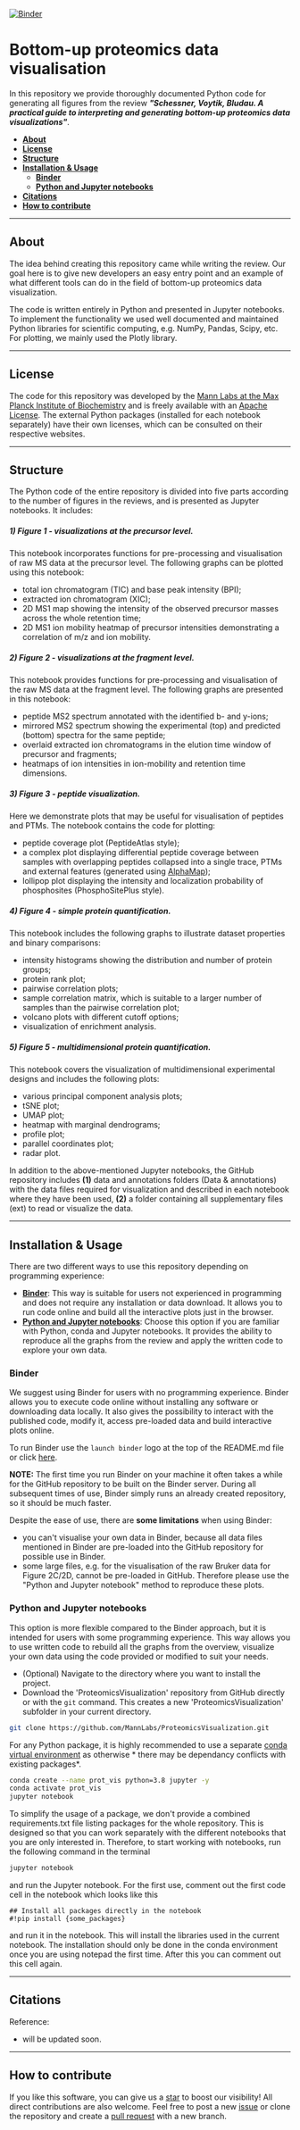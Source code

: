 [![Binder](https://mybinder.org/badge_logo.svg)](https://mybinder.org/v2/gh/JuliaS92/ProteomicsVisualization/HEAD?urlpath=tree)

# Bottom-up proteomics data visualisation

In this repository we provide thoroughly documented Python code for generating all figures from the review _**"Schessner, Voytik, Bludau. A practical guide to interpreting and generating bottom-up proteomics data visualizations"**_.

* [**About**](#about)
* [**License**](#license)
* [**Structure**](#structure)
* [**Installation & Usage**](#installation-&-usage)
  * [**Binder**](#binder)
  * [**Python and Jupyter notebooks**](#python-and-jupyter-notebooks)
* [**Citations**](#citations)
* [**How to contribute**](#how-to-contribute)

---
## About

The idea behind creating this repository came while writing the review. Our goal here is to give new developers an easy entry point and an example of what different tools can do in the field of bottom-up proteomics data visualization.

The code is written entirely in Python and presented in Jupyter notebooks. To implement the functionality we used well documented and maintained Python libraries for scientific computing, e.g. NumPy, Pandas, Scipy, etc. For plotting, we mainly used the Plotly library.

---
## License

The code for this repository was developed by the [Mann Labs at the Max Planck Institute of Biochemistry](https://www.biochem.mpg.de/mann) and is freely available with an [Apache License](LICENSE.txt). The external Python packages (installed for each notebook separately) have their own licenses, which can be consulted on their respective websites.

---
## Structure

The Python code of the entire repository is divided into five parts according to the number of figures in the reviews, and is presented as Jupyter notebooks. It includes:

##### 1) Figure 1 - visualizations at the precursor level.

This notebook incorporates functions for pre-processing and visualisation of raw MS data at the precursor level. The following graphs can be plotted using this notebook:
- total ion chromatogram (TIC) and base peak intensity (BPI);
- extracted ion chromatogram (XIC);
- 2D MS1 map showing the intensity of the observed precursor masses across the whole retention time;
- 2D MS1 ion mobility heatmap of precursor intensities demonstrating a correlation of m/z and ion mobility.

##### 2) Figure 2 - visualizations at the fragment level.  

This notebook provides functions for pre-processing and visualisation of the raw MS data at the fragment level. The following graphs are presented in this notebook:
- peptide MS2 spectrum annotated with the identified b- and y-ions;
- mirrored MS2 spectrum showing the experimental (top) and predicted (bottom) spectra for the same peptide;
- overlaid extracted ion chromatograms in the elution time window of precursor and fragments;
- heatmaps of ion intensities in ion-mobility and retention time dimensions.

##### 3) Figure 3 - peptide visualization.

Here we demonstrate plots that may be useful for visualisation of peptides and PTMs. The notebook contains the code for plotting:
- peptide coverage plot (PeptideAtlas style);
- a complex plot displaying differential peptide coverage between samples with overlapping peptides collapsed into a single trace, PTMs and external features (generated using [AlphaMap](https://github.com/MannLabs/alphamap));
- lollipop plot displaying the intensity and localization probability of phosphosites (PhosphoSitePlus style).

##### 4) Figure 4 - simple protein quantification.

This notebook includes the following graphs to illustrate dataset properties and binary comparisons:

- intensity histograms showing the distribution and number of protein groups;
- protein rank plot;
- pairwise correlation plots;
- sample correlation matrix, which is suitable to a larger number of samples than the pairwise correlation plot;
- volcano plots with different cutoff options;
- visualization of enrichment analysis.

##### 5) Figure 5 - multidimensional protein quantification.

This notebook covers the visualization of multidimensional experimental designs and includes the following plots:

- various principal component analysis plots;
- tSNE plot;
- UMAP plot;
- heatmap with marginal dendrograms;
- profile plot;
- parallel coordinates plot;
- radar plot.

In addition to the above-mentioned Jupyter notebooks, the GitHub repository includes **(1)** data and annotations folders (Data & annotations) with the data files required for visualization and described in each notebook where they have been used, **(2)** a folder containing all supplementary files (ext) to read or visualize the data.

---
## Installation & Usage

There are two different ways to use this repository depending on programming experience:

* [**Binder**](#binder): This way is suitable for users not experienced in programming and does not require any installation or data download. It allows you to run code online and build all the interactive plots just in the browser.
* [**Python and Jupyter notebooks**](#python-and-jupyter-notebooks): Choose this option if you are familiar with Python, conda and Jupyter notebooks. It provides the ability to reproduce all the graphs from the review and apply the written code to explore your own data.

### Binder

We suggest using Binder for users with no programming experience. Binder allows you to execute code online without installing any software or downloading data locally. It also gives the possibility to interact with the published code, modify it, access pre-loaded data and build interactive plots online.

To run Binder use the `launch binder` logo at the top of the README.md file or click [here](https://mybinder.org/v2/gh/JuliaS92/ProteomicsVisualization/HEAD?urlpath=tree).

**NOTE:** The first time you run Binder on your machine it often takes a while for the GitHub repository to be built on the Binder server. During all subsequent times of use, Binder simply runs an already created repository, so it should be much faster.

Despite the ease of use, there are **some limitations** when using Binder:
- you can't visualise your own data in Binder, because all data files mentioned in Binder are pre-loaded into the GitHub repository for possible use in Binder.
- some large files, e.g. for the visualisation of the raw Bruker data for Figure 2C/2D, cannot be pre-loaded in GitHub. Therefore please use the "Python and Jupyter notebook" method to reproduce these plots.


### Python and Jupyter notebooks

This option is more flexible compared to the Binder approach, but it is intended for users with some programming experience. This way allows you to use written code to rebuild all the graphs from the overview, visualize your own data using the code provided or modified to suit your needs.

- (Optional) Navigate to the directory where you want to install the project.
- Download the 'ProteomicsVisualization' repository from GitHub directly or with the `git` command. This creates a new 'ProteomicsVisualization' subfolder in your current directory.

```bash
git clone https://github.com/MannLabs/ProteomicsVisualization.git
```

For any Python package, it is highly recommended to use a separate [conda virtual environment](https://docs.conda.io/en/latest/) as otherwise * there may be dependancy conflicts with existing packages*.

```bash
conda create --name prot_vis python=3.8 jupyter -y
conda activate prot_vis
jupyter notebook
```

To simplify the usage of a package, we don't provide a combined requirements.txt file listing packages for the whole repository. This is designed so that you can work separately with the different notebooks that you are only interested in. Therefore, to start working with notebooks, run the following command in the terminal

```bash
jupyter notebook
```
and run the Jupyter notebook. For the first use, comment out the first code cell in the notebook which looks like this

```
## Install all packages directly in the notebook  
#!pip install {some_packages}
```

and run it in the notebook. This will install the libraries used in the current notebook. The installation should only be done in the conda environment once you are using notepad the first time. After this you can comment out this cell again.

---
## Citations

Reference:
- will be updated soon.

---
## How to contribute

If you like this software, you can give us a [star](https://github.com/MannLabs/ProteomicsVisualization/stargazers) to boost our visibility! All direct contributions are also welcome. Feel free to post a new [issue](https://github.com/MannLabs/ProteomicsVisualization/issues) or clone the repository and create a [pull request](https://github.com/MannLabs/ProteomicsVisualization/pulls) with a new branch.
